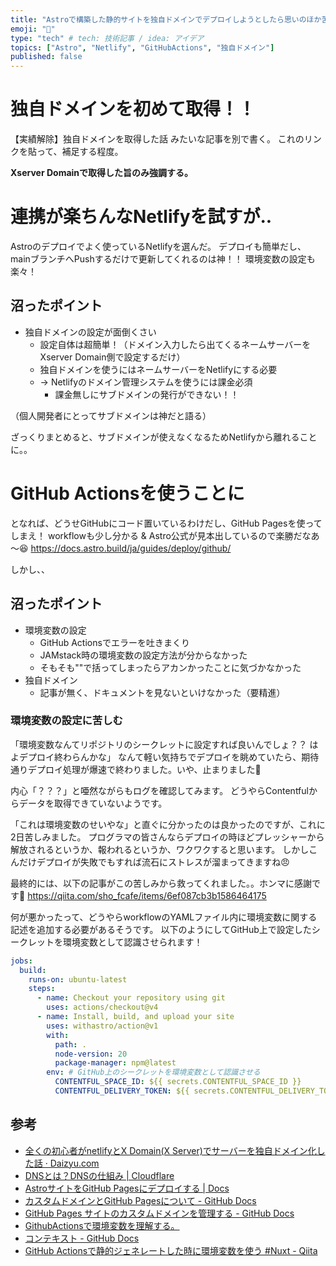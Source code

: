 ```yaml
---
title: "Astroで構築した静的サイトを独自ドメインでデプロイしようとしたら思いのほか苦労した話"
emoji: "🥵"
type: "tech" # tech: 技術記事 / idea: アイデア
topics: ["Astro", "Netlify", "GitHubActions", "独自ドメイン"]
published: false
---
```

# 独自ドメインを初めて取得！！
【実績解除】独自ドメインを取得した話 みたいな記事を別で書く。
これのリンクを貼って、補足する程度。

**Xserver Domainで取得した旨のみ強調する。**

# 連携が楽ちんなNetlifyを試すが..
Astroのデプロイでよく使っているNetlifyを選んだ。
デプロイも簡単だし、mainブランチへPushするだけで更新してくれるのは神！！
環境変数の設定も楽々！

## 沼ったポイント
- 独自ドメインの設定が面倒くさい
  - 設定自体は超簡単！（ドメイン入力したら出てくるネームサーバーをXserver Domain側で設定するだけ）
  - 独自ドメインを使うにはネームサーバーをNetlifyにする必要
  - → Netlifyのドメイン管理システムを使うには課金必須
    - 課金無しにサブドメインの発行ができない！！

（個人開発者にとってサブドメインは神だと語る）

ざっくりまとめると、サブドメインが使えなくなるためNetlifyから離れることに。。

# GitHub Actionsを使うことに
となれば、どうせGitHubにコード置いているわけだし、GitHub Pagesを使ってしまえ！
workflowも少し分かる & Astro公式が見本出しているので楽勝だなあ～😆
https://docs.astro.build/ja/guides/deploy/github/

しかし、、

## 沼ったポイント
- 環境変数の設定
  - GitHub Actionsでエラーを吐きまくり
  - JAMstack時の環境変数の設定方法が分からなかった
  - そもそも""で括ってしまったらアカンかったことに気づかなかった
- 独自ドメイン
  - 記事が無く、ドキュメントを見ないといけなかった（要精進）

### 環境変数の設定に苦しむ
「環境変数なんてリポジトリのシークレットに設定すれば良いんでしょ？？ はよデプロイ終わらんかな」
なんて軽い気持ちでデプロイを眺めていたら、期待通りデプロイ処理が爆速で終わりました。いや、止まりました🛑

内心「？？？」と唖然ながらもログを確認してみます。
どうやらContentfulからデータを取得できていないようです。

「これは環境変数のせいやな」と直ぐに分かったのは良かったのですが、これに2日苦しみました。
プログラマの皆さんならデプロイの時ほどプレッシャーから解放されるというか、報われるというか、ワクワクすると思います。
しかしこんだけデプロイが失敗でもすれば流石にストレスが溜まってきますね😠

最終的には、以下の記事がこの苦しみから救ってくれました。。ホンマに感謝です🙏
https://qiita.com/sho_fcafe/items/6ef087cb3b1586464175

何が悪かったって、どうやらworkflowのYAMLファイル内に環境変数に関する記述を追加する必要があるそうです。
以下のようにしてGitHub上で設定したシークレットを環境変数として認識させられます！

```yaml
jobs:
  build:
    runs-on: ubuntu-latest
    steps:
      - name: Checkout your repository using git
        uses: actions/checkout@v4
      - name: Install, build, and upload your site
        uses: withastro/action@v1
        with:
          path: .
          node-version: 20
          package-manager: npm@latest
        env: # GitHub上のシークレットを環境変数として認識させる
          CONTENTFUL_SPACE_ID: ${{ secrets.CONTENTFUL_SPACE_ID }}
          CONTENTFUL_DELIVERY_TOKEN: ${{ secrets.CONTENTFUL_DELIVERY_TOKEN }}
```



## 参考
- [全くの初心者がnetlifyとX Domain(X Server)でサーバーを独自ドメイン化した話 · Daizyu.com](https://daizyu.com/posts/2020-05-07-001/)
- [DNSとは？DNSの仕組み | Cloudflare](https://www.cloudflare.com/ja-jp/learning/dns/what-is-dns/)
- [AstroサイトをGitHub Pagesにデプロイする | Docs](https://docs.astro.build/ja/guides/deploy/github/)
- [カスタムドメインとGitHub Pagesについて - GitHub Docs](https://docs.github.com/ja/pages/configuring-a-custom-domain-for-your-github-pages-site/about-custom-domains-and-github-pages)
- [GitHub Pages サイトのカスタムドメインを管理する - GitHub Docs](https://docs.github.com/ja/pages/configuring-a-custom-domain-for-your-github-pages-site/managing-a-custom-domain-for-your-github-pages-site#configuring-a-subdomain)
- [GithubActionsで環境変数を理解する。](https://zenn.dev/hashito/articles/aef4de448f341b)
- [コンテキスト - GitHub Docs](https://docs.github.com/ja/actions/learn-github-actions/contexts#secrets-context)
- [GitHub Actionsで静的ジェネレートした時に環境変数を使う #Nuxt - Qiita](https://qiita.com/sho_fcafe/items/6ef087cb3b1586464175)

